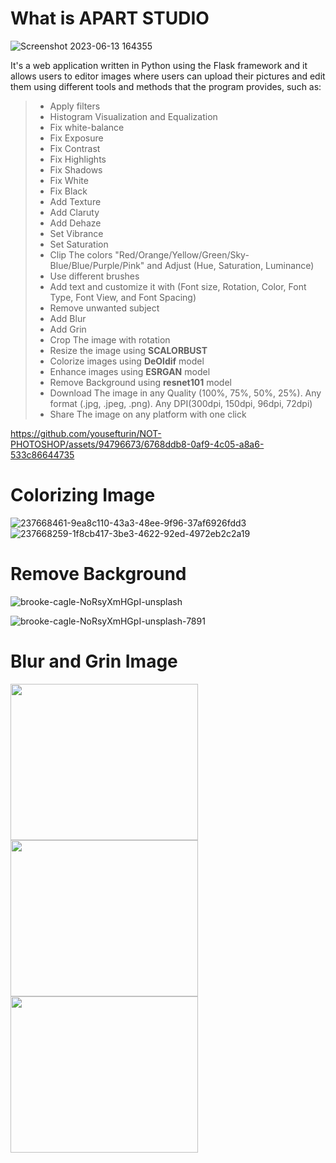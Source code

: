 # What is  **APART STUDIO**


![Screenshot 2023-06-13 164355](https://github.com/yousefturin/APARTSTUDIO/assets/94796673/7df539fc-2b68-4bf6-8b72-357506c0a158)


It's a web application written in Python using the Flask framework and it allows users to editor images where users can upload their pictures and edit them using different tools and methods that the program provides, such as:
> 
>- Apply filters
>- Histogram Visualization and Equalization
>- Fix white-balance
>- Fix Exposure
>- Fix Contrast
>- Fix Highlights
>- Fix Shadows
>- Fix White
>- Fix Black
>- Add Texture
>- Add Claruty
>- Add Dehaze
>- Set Vibrance
>- Set Saturation
>- Clip The colors "Red/Orange/Yellow/Green/Sky-Blue/Blue/Purple/Pink" and Adjust (Hue, Saturation, Luminance)
>- Use different brushes
>- Add text and customize it with (Font size, Rotation, Color, Font Type, Font View, and Font Spacing) 
>- Remove unwanted subject
>- Add Blur
>- Add Grin
>- Crop The image with rotation
>- Resize the image using **SCALORBUST**
>- Colorize images using **DeOldif** model
>- Enhance images using **ESRGAN** model
>- Remove Background using **resnet101** model
>- Download The image in any Quality (100%, 75%, 50%, 25%). Any format (.jpg, .jpeg, .png). Any DPI(300dpi, 150dpi, 96dpi, 72dpi)
>- Share The image on any platform with one click


https://github.com/yousefturin/NOT-PHOTOSHOP/assets/94796673/6768ddb8-0af9-4c05-a8a6-533c86644735




# Colorizing Image

![237668461-9ea8c110-43a3-48ee-9f96-37af6926fdd3](https://github.com/yousefturin/APARTSTUDIO/assets/94796673/f309ca57-cce0-4a3a-90cf-ddc236221f17)
![237668259-1f8cb417-3be3-4622-92ed-4972eb2c2a19](https://github.com/yousefturin/APARTSTUDIO/assets/94796673/afb2810e-9c2f-45c5-bdb2-6c976e16e919)


# Remove Background 

![brooke-cagle-NoRsyXmHGpI-unsplash](https://github.com/yousefturin/APARTSTUDIO/assets/94796673/9040561d-d462-444c-ac39-0fd0188890b2)

![brooke-cagle-NoRsyXmHGpI-unsplash-7891](https://github.com/yousefturin/APARTSTUDIO/assets/94796673/65bfde51-1b3d-43c0-b063-6e1f8a3e27a8)


# Blur and Grin Image
<img src="https://github.com/yousefturin/NOT-PHOTOSHOP/assets/94796673/7326629c-55af-40b0-a5f7-7dcc70e5d123" width="300" height="250">
<img src="https://github.com/yousefturin/NOT-PHOTOSHOP/assets/94796673/1f0f34cb-9ba7-48ed-a900-ada31edfd00a" width="300" height="250">
<img src="https://github.com/yousefturin/NOT-PHOTOSHOP/assets/94796673/a53255a5-5d32-41bf-9f7d-ca22c9174d80" width="300" height="250">




